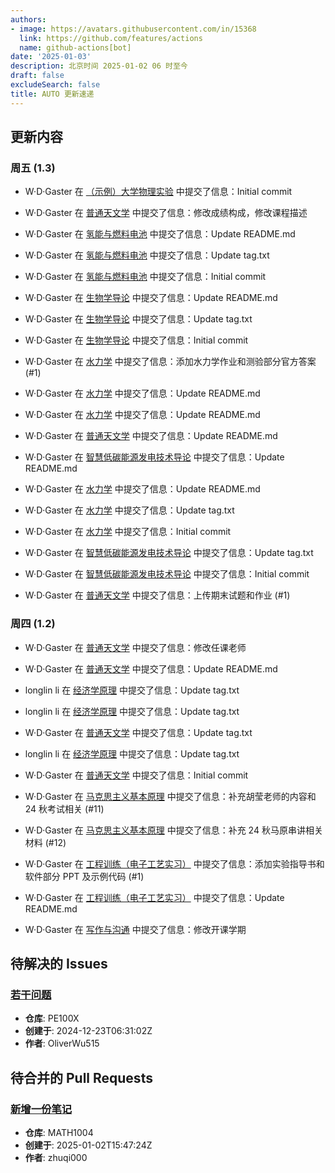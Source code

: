 ```yaml
---
authors:
- image: https://avatars.githubusercontent.com/in/15368
  link: https://github.com/features/actions
  name: github-actions[bot]
date: '2025-01-03'
description: 北京时间 2025-01-02 06 时至今
draft: false
excludeSearch: false
title: AUTO 更新速递
---
```


## 更新内容

### 周五 (1.3)

- W·D·Gaster 在 [（示例）大学物理实验](https://github.com/HITSZ-OpenAuto/-) 中提交了信息：Initial commit

- W·D·Gaster 在 [普通天文学](https://github.com/HITSZ-OpenAuto/SPST1004) 中提交了信息：修改成绩构成，修改课程描述

- W·D·Gaster 在 [氢能与燃料电池](https://github.com/HITSZ-OpenAuto/ENER3026F) 中提交了信息：Update README.md

- W·D·Gaster 在 [氢能与燃料电池](https://github.com/HITSZ-OpenAuto/ENER3026F) 中提交了信息：Update tag.txt

- W·D·Gaster 在 [氢能与燃料电池](https://github.com/HITSZ-OpenAuto/ENER3026F) 中提交了信息：Initial commit

- W·D·Gaster 在 [生物学导论](https://github.com/HITSZ-OpenAuto/BIO1001C) 中提交了信息：Update README.md

- W·D·Gaster 在 [生物学导论](https://github.com/HITSZ-OpenAuto/BIO1001C) 中提交了信息：Update tag.txt

- W·D·Gaster 在 [生物学导论](https://github.com/HITSZ-OpenAuto/BIO1001C) 中提交了信息：Initial commit

- W·D·Gaster 在 [水力学](https://github.com/HITSZ-OpenAuto/ENVR3033C) 中提交了信息：添加水力学作业和测验部分官方答案 (#1)

- W·D·Gaster 在 [水力学](https://github.com/HITSZ-OpenAuto/ENVR3033C) 中提交了信息：Update README.md

- W·D·Gaster 在 [水力学](https://github.com/HITSZ-OpenAuto/ENVR3033C) 中提交了信息：Update README.md

- W·D·Gaster 在 [普通天文学](https://github.com/HITSZ-OpenAuto/SPST1004) 中提交了信息：Update README.md

- W·D·Gaster 在 [智慧低碳能源发电技术导论](https://github.com/HITSZ-OpenAuto/EMEC1016) 中提交了信息：Update README.md

- W·D·Gaster 在 [水力学](https://github.com/HITSZ-OpenAuto/ENVR3033C) 中提交了信息：Update README.md

- W·D·Gaster 在 [水力学](https://github.com/HITSZ-OpenAuto/ENVR3033C) 中提交了信息：Update tag.txt

- W·D·Gaster 在 [水力学](https://github.com/HITSZ-OpenAuto/ENVR3033C) 中提交了信息：Initial commit

- W·D·Gaster 在 [智慧低碳能源发电技术导论](https://github.com/HITSZ-OpenAuto/EMEC1016) 中提交了信息：Update tag.txt

- W·D·Gaster 在 [智慧低碳能源发电技术导论](https://github.com/HITSZ-OpenAuto/EMEC1016) 中提交了信息：Initial commit

- W·D·Gaster 在 [普通天文学](https://github.com/HITSZ-OpenAuto/SPST1004) 中提交了信息：上传期末试题和作业 (#1)

### 周四 (1.2)

- W·D·Gaster 在 [普通天文学](https://github.com/HITSZ-OpenAuto/SPST1004) 中提交了信息：修改任课老师

- W·D·Gaster 在 [普通天文学](https://github.com/HITSZ-OpenAuto/SPST1004) 中提交了信息：Update README.md

- longlin li 在 [经济学原理](https://github.com/HITSZ-OpenAuto/ECON2005F) 中提交了信息：Update tag.txt

- longlin li 在 [经济学原理](https://github.com/HITSZ-OpenAuto/ECON2005F) 中提交了信息：Update tag.txt

- W·D·Gaster 在 [普通天文学](https://github.com/HITSZ-OpenAuto/SPST1004) 中提交了信息：Update tag.txt

- longlin li 在 [经济学原理](https://github.com/HITSZ-OpenAuto/ECON2005F) 中提交了信息：Update tag.txt

- W·D·Gaster 在 [普通天文学](https://github.com/HITSZ-OpenAuto/SPST1004) 中提交了信息：Initial commit

- W·D·Gaster 在 [马克思主义基本原理](https://github.com/HITSZ-OpenAuto/GEIP1011) 中提交了信息：补充胡莹老师的内容和 24 秋考试相关 (#11)

- W·D·Gaster 在 [马克思主义基本原理](https://github.com/HITSZ-OpenAuto/GEIP1011) 中提交了信息：补充 24 秋马原串讲相关材料 (#12)

- W·D·Gaster 在 [工程训练（电子工艺实习）](https://github.com/HITSZ-OpenAuto/ENGG1003) 中提交了信息：添加实验指导书和软件部分 PPT 及示例代码 (#1)

- W·D·Gaster 在 [工程训练（电子工艺实习）](https://github.com/HITSZ-OpenAuto/ENGG1003) 中提交了信息：Update README.md

- W·D·Gaster 在 [写作与沟通](https://github.com/HITSZ-OpenAuto/WRIT0001) 中提交了信息：修改开课学期

## 待解决的 Issues

### [若干问题](https://github.com/HITSZ-OpenAuto/PE100X/issues/10)

- **仓库**: PE100X
- **创建于**: 2024-12-23T06:31:02Z
- **作者**: OliverWu515

## 待合并的 Pull Requests

### [新增一份笔记](https://github.com/HITSZ-OpenAuto/MATH1004/pull/8)

- **仓库**: MATH1004
- **创建于**: 2025-01-02T15:47:24Z
- **作者**: zhuqi000

